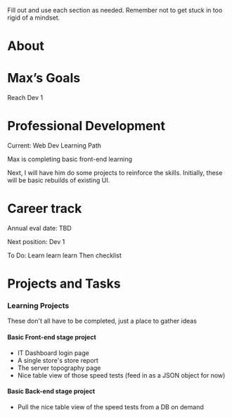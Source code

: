 Fill out and use each section as needed. Remember not to get stuck in too rigid of a mindset.

# About

# Max’s Goals

Reach Dev 1

# Professional Development

Current: Web Dev Learning Path

Max is completing basic front-end learning

Next, I will have him do some projects to reinforce the skills. Initially, these will be basic rebuilds of existing UI.

# Career track

Annual eval date: TBD

Next position: Dev 1

To Do: Learn learn learn
Then checklist


# Projects and Tasks

### Learning Projects
These don't all have to be completed, just a place to gather ideas

#### Basic Front-end stage project
- IT Dashboard login page
- A single store's store report
- The server topography page
- Nice table view of those speed tests (feed in as a JSON object for now)

#### Basic Back-end stage project
- Pull the nice table view of the speed tests from a DB on demand
